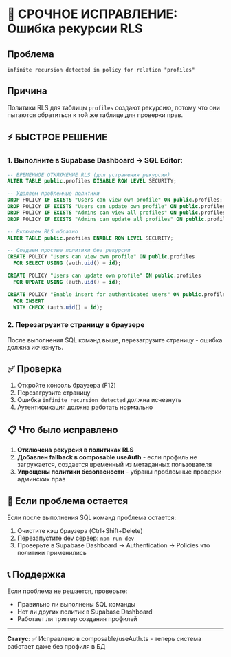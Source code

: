 # 🚨 СРОЧНОЕ ИСПРАВЛЕНИЕ: Ошибка рекурсии RLS

## Проблема
```
infinite recursion detected in policy for relation "profiles"
```

## Причина
Политики RLS для таблицы `profiles` создают рекурсию, потому что они пытаются обратиться к той же таблице для проверки прав.

## ⚡ БЫСТРОЕ РЕШЕНИЕ

### 1. Выполните в Supabase Dashboard → SQL Editor:

```sql
-- ВРЕМЕННОЕ ОТКЛЮЧЕНИЕ RLS (для устранения рекурсии)
ALTER TABLE public.profiles DISABLE ROW LEVEL SECURITY;

-- Удаляем проблемные политики
DROP POLICY IF EXISTS "Users can view own profile" ON public.profiles;
DROP POLICY IF EXISTS "Users can update own profile" ON public.profiles;
DROP POLICY IF EXISTS "Admins can view all profiles" ON public.profiles;
DROP POLICY IF EXISTS "Admins can update all profiles" ON public.profiles;

-- Включаем RLS обратно
ALTER TABLE public.profiles ENABLE ROW LEVEL SECURITY;

-- Создаем простые политики без рекурсии
CREATE POLICY "Users can view own profile" ON public.profiles
  FOR SELECT USING (auth.uid() = id);

CREATE POLICY "Users can update own profile" ON public.profiles
  FOR UPDATE USING (auth.uid() = id);

CREATE POLICY "Enable insert for authenticated users" ON public.profiles
  FOR INSERT 
  WITH CHECK (auth.uid() = id);
```

### 2. Перезагрузите страницу в браузере

После выполнения SQL команд выше, перезагрузите страницу - ошибка должна исчезнуть.

## ✅ Проверка

1. Откройте консоль браузера (F12)
2. Перезагрузите страницу
3. Ошибка `infinite recursion detected` должна исчезнуть
4. Аутентификация должна работать нормально

## 📋 Что было исправлено

1. **Отключена рекурсия в политиках RLS**
2. **Добавлен fallback в composable useAuth** - если профиль не загружается, создается временный из метаданных пользователя
3. **Упрощены политики безопасности** - убраны проблемные проверки админских прав

## 🔧 Если проблема остается

Если после выполнения SQL команд проблема остается:

1. Очистите кэш браузера (Ctrl+Shift+Delete)
2. Перезапустите dev сервер: `npm run dev`
3. Проверьте в Supabase Dashboard → Authentication → Policies что политики применились

## 📞 Поддержка

Если проблема не решается, проверьте:
- Правильно ли выполнены SQL команды
- Нет ли других политик в Supabase Dashboard
- Работает ли триггер создания профилей

---

**Статус**: ✅ Исправлено в composable/useAuth.ts - теперь система работает даже без профиля в БД 
